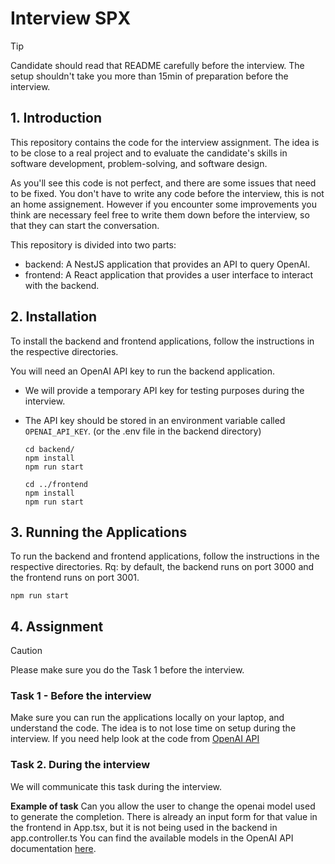 # Interview SPX

> [!TIP]
> Candidate should read that README carefully before the interview. The setup shouldn't take you more than 15min of preparation before the interview.

## 1. Introduction
This repository contains the code for the interview assignment. The idea is to be close to a real project
and to evaluate the candidate's skills in software development, problem-solving, and software design.

As you'll see this code is not perfect, and there are some issues that need to be fixed. You don't have to write any code before the interview, this is not an home assignement. However if you encounter some improvements you think are necessary feel free to write them down before the interview, so that they can start the conversation.

This repository is divided into two parts:

- backend: A NestJS application that provides an API to query OpenAI.
- frontend: A React application that provides a user interface to interact with the backend.

## 2. Installation
To install the backend and frontend applications, follow the instructions in the respective directories.

You will need an OpenAI API key to run the backend application. 
- We will provide a temporary API key for testing purposes during the interview.
- The API key should be stored in an environment variable called `OPENAI_API_KEY`. (or the .env file in the backend directory)

  ```
  cd backend/
  npm install
  npm run start

  cd ../frontend
  npm install
  npm run start
  ```

## 3. Running the Applications
To run the backend and frontend applications, follow the instructions in the respective directories.
Rq: by default, the backend runs on port 3000 and the frontend runs on port 3001.

```
npm run start
```

## 4. Assignment

> [!CAUTION]
> Please make sure you do the Task 1 before the interview.

### Task 1 - Before the interview
Make sure you can run the applications locally on your laptop, and understand the code. The idea is to not lose time on setup during the interview.
If you need help look at the code from [OpenAI API](https://platform.openai.com/docs/api-reference/chat/create)

### Task 2. During the interview
We will communicate this task during the interview.

**Example of task**
Can you allow the user to change the openai model used to generate the completion.
There is already an input form for that value in the frontend in App.tsx, but it is not being used in the backend in app.controller.ts
You can find the available models in the OpenAI API documentation [here](https://platform.openai.com/docs/api-reference/chat/create).
